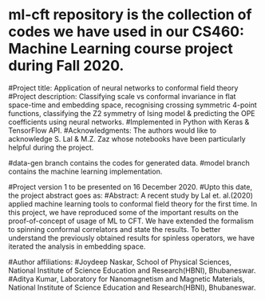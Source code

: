 # ml-cft repository is the collection of codes we have used in our CS460: Machine Learning course project during Fall 2020.
#Project title: Application of neural networks to conformal field theory
#Project description: Classifying scale vs conformal invariance in flat space-time and embedding space, recognising crossing symmetric 4-point functions, classifying the Z2 symmetry of Ising model & predicting the OPE coefficients using neural networks.
#Implemented in Python with Keras & TensorFlow API.
#Acknowledgments: The authors would like to acknowledge S. Lal & M.Z. Zaz whose notebooks have been particularly helpful during the project.

#data-gen branch contains the codes for generated data.
#model branch contains the machine learning implementation.

#Project version 1 to be presented on 16 December 2020.
#Upto this date, the project abstract goes as:
#Abstract: A recent study by Lal et. al.(2020) applied machine learning tools to conformal field theory for the first time. In this project, we have reproduced some of the important results on the proof-of-concept of usage of ML to CFT. We have extended the formalism to spinning conformal correlators and state the results. To better understand the previously obtained results for spinless operators, we have iterated the analysis in embedding space.

#Author affiliations:
#Joydeep Naskar, School of Physical Sciences, National Institute of Science Education and Research(HBNI), Bhubaneswar.
#Aditya Kumar, Laboratory for Nanomagnetism and Magnetic Materials, National Institute of Science Education and Research(HBNI), Bhubaneswar.
